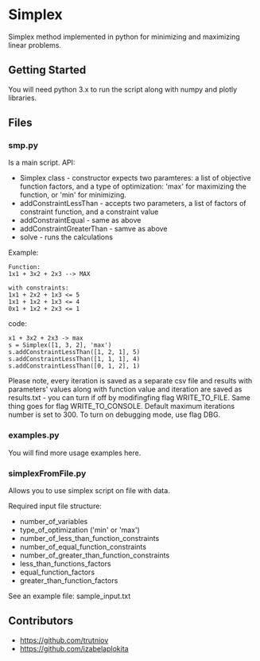 # Simplex

Simplex method implemented in python for minimizing and maximizing linear problems.

## Getting Started

You will need python 3.x to run the script along with numpy and plotly libraries.

## Files
### smp.py 

Is a main script. API:
* Simplex class - constructor expects two paramteres: a list of objective function factors, and a type of optimization: 'max' for maximizing the function, or 'min' for minimizing.
* addConstraintLessThan - accepts two parameters, a list of factors of constraint function, and a constraint value
* addConstraintEqual - same as above
* addConstraintGreaterThan - samve as above
* solve - runs the calculations

Example: 
```
Function:
1x1 + 3x2 + 2x3 --> MAX

with constraints:
1x1 + 2x2 + 1x3 <= 5
1x1 + 1x2 + 1x3 <= 4
0x1 + 1x2 + 2x3 <= 1
```

code:
```
x1 + 3x2 + 2x3 -> max
s = Simplex([1, 3, 2], 'max')
s.addConstraintLessThan([1, 2, 1], 5)
s.addConstraintLessThan([1, 1, 1], 4)
s.addConstraintLessThan([0, 1, 2], 1)
```

Please note, every iteration is saved as a separate csv file and results with parameters' values along with function value and iteration are saved as results.txt - you can turn if off by modifingfing flag WRITE_TO_FILE.
Same thing goes for flag WRITE_TO_CONSOLE.
Default maximum iterations number is set to 300.
To turn on debugging mode, use flag DBG.

### examples.py

You will find more usage examples here.

### simplexFromFile.py

Allows you to use simplex script on file with data.

Required input file structure:
* number_of_variables
* type_of_optimization ('min' or 'max')
* number_of_less_than_function_constraints
* number_of_equal_function_constraints
* number_of_greater_than_function_constraints
* less_than_functions_factors
* equal_function_factors
* greater_than_function_factors

See an example file: sample_input.txt

## Contributors
* https://github.com/trutniov
* https://github.com/izabelaplokita